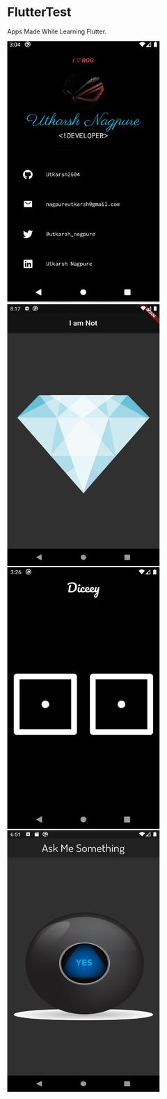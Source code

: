 # FlutterTest
 Apps Made While Learning Flutter.
 
 
<img src="https://raw.githubusercontent.com/Utkarsh2604/FlutterTest/master/Screenshots/1.png?token=AJ6K4HWEQSGZZWSYCG6JMZS6TMOUI" width="350px" height="600px"> <img src="https://github.com/Utkarsh2604/FlutterTest/blob/master/Screenshots/2.png" width="350px" height="600px"><img src="https://github.com/Utkarsh2604/FlutterTest/blob/master/Screenshots/4.png" width="350px" height="600px"> <img src="https://github.com/Utkarsh2604/FlutterTest/blob/master/Screenshots/5.png" width="350px" height="600px">
 
